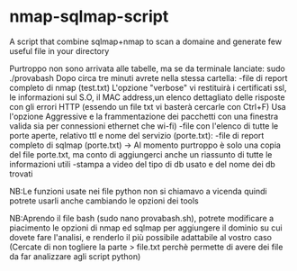 # nmap-sqlmap-script
A script that combine sqlmap+nmap to scan a domaine and generate few useful file in your directory

Purtroppo non sono arrivata alle tabelle, ma se da terminale 
lanciate:
sudo ./provabash 
Dopo circa tre minuti avrete nella stessa cartella:
-file di report completo di nmap (test.txt)
  L'opzione "verbose" vi restituirà i certificati ssl, le informazioni sul S.O, il MAC address,un elenco dettagliato delle risposte con     gli errori HTTP (essendo un file txt vi basterà cercarle con Ctrl+F)
  Usa l'opzione Aggressive e la frammentazione dei pacchetti con una finestra valida sia per connessioni ethernet che wi-fi)
-file con l'elenco di tutte le porte aperte, relativo ttl e nome del servizio (porte.txt):
-file di report completo di sqlmap (porte.txt) -> Al momento purtroppo è solo una copia del file porte.txt, ma conto di aggiungerci anche   un riassunto di tutte le informazioni utili
-stampa a video del tipo di db usato e del nome dei db trovati

NB:Le funzioni usate nei file python non si chiamavo a vicenda quindi potrete usarli anche cambiando le opzioni dei tools

NB:Aprendo il file bash (sudo nano provabash.sh), potrete modificare a piacimento le opzioni di nmap ed sqlmap per aggiungere il dominio su cui dovete fare l'analisi, e renderlo il più possibile adattabile al vostro caso
(Cercate di non togliere la parte > file.txt perchè permette di avere dei file da far analizzare agli script python)
